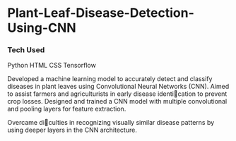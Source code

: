 # Plant-Leaf-Disease-Detection-Using-CNN

### Tech Used
Python 
HTML 
CSS 
Tensorflow

Developed a machine learning model to accurately detect and classify diseases in plant leaves using Convolutional Neural Networks (CNN).
Aimed to assist farmers and agriculturists in early disease identication to prevent crop losses.
Designed and trained a CNN model with multiple convolutional and pooling layers for feature extraction.

Overcame diculties in recognizing visually similar disease patterns by using deeper layers in the CNN architecture.
